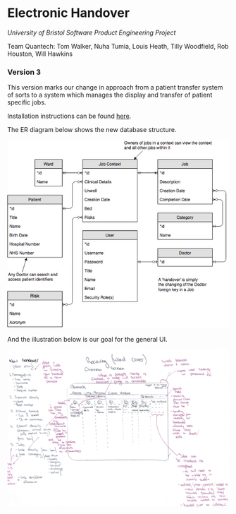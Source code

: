 # Electronic Handover

*University of Bristol Software Product Engineering Project*

Team Quantech: Tom Walker, Nuha Tumia, Louis Heath, Tilly Woodfield, Rob Houston, Will Hawkins

### Version 3

This version marks our change in approach from a patient transfer system of sorts
to a system which manages the display and transfer of patient specific jobs.

Installation instructions can be found [here](INSTALLATION.md).

The ER diagram below shows the new database structure.

<p align="center">
<img src="docs/table-relationships.jpg" />
</p>

And the illustration below is our goal for the general UI.

<p align="center">
<img src="docs/ui-diag.png" />
</p>
